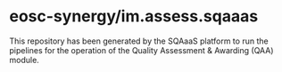 # eosc-synergy/im.assess.sqaaas
This repository has been generated by the SQAaaS platform to run the pipelines
for the operation of the
Quality Assessment & Awarding (QAA)
module.